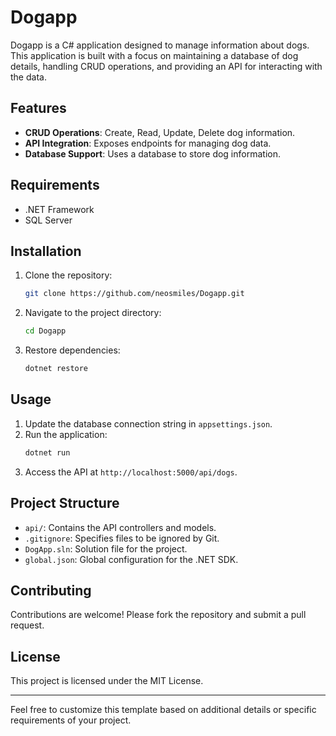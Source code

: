 # Dogapp

Dogapp is a C# application designed to manage information about dogs. This application is built with a focus on maintaining a database of dog details, handling CRUD operations, and providing an API for interacting with the data.

## Features

- **CRUD Operations**: Create, Read, Update, Delete dog information.
- **API Integration**: Exposes endpoints for managing dog data.
- **Database Support**: Uses a database to store dog information.

## Requirements

- .NET Framework
- SQL Server

## Installation

1. Clone the repository:
   ```sh
   git clone https://github.com/neosmiles/Dogapp.git
   ```
2. Navigate to the project directory:
   ```sh
   cd Dogapp
   ```
3. Restore dependencies:
   ```sh
   dotnet restore
   ```

## Usage

1. Update the database connection string in `appsettings.json`.
2. Run the application:
   ```sh
   dotnet run
   ```
3. Access the API at `http://localhost:5000/api/dogs`.

## Project Structure

- `api/`: Contains the API controllers and models.
- `.gitignore`: Specifies files to be ignored by Git.
- `DogApp.sln`: Solution file for the project.
- `global.json`: Global configuration for the .NET SDK.

## Contributing

Contributions are welcome! Please fork the repository and submit a pull request.

## License

This project is licensed under the MIT License.

---

Feel free to customize this template based on additional details or specific requirements of your project.
